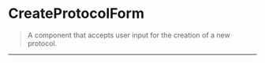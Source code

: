 # CreateProtocolForm

> A component that accepts user input for the creation of a new protocol.

---
